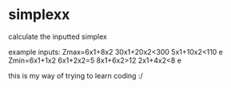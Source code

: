 # simplexx
 calculate the inputted simplex
 
 example inputs:
Zmax=6x1+8x2 30x1+20x2<300 5x1+10x2<110 e
Zmin=6x1+1x2 6x1+2x2=5 8x1+6x2>12 2x1+4x2<8 e

this is my way of trying to learn coding :/
